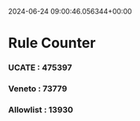 2024-06-24 09:00:46.056344+00:00
# Rule Counter 
 ### UCATE : 475397

 ### Veneto : 73779

 ### Allowlist : 13930